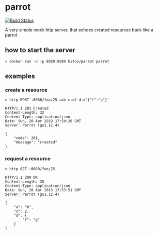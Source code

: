 # parrot
[![Build Status](https://travis-ci.com/konstantinwirz/parrot.svg?branch=master)](https://travis-ci.com/konstantinwirz/parrot)

A very simple mock http server, that echoes created resources back like a parrot

## how to start the server
```
> docker run -d -p 8080:8080 kitov/parrot parrot
```

## examples

### create a resource
```
> http POST :8080/foo/25 a=b c:=2 d:='{"f":"g"}'

HTTP/1.1 201 Created
Content-Length: 32
Content-Type: application/json
Date: Sun, 28 Apr 2019 17:54:28 GMT
Server: Parrot (go1.12.4)

{
    "code": 201,
    "message": "created"
}
```

### request a resource
```
> http GET :8080/foo/25

HTTP/1.1 200 OK
Content-Length: 35
Content-Type: application/json
Date: Sun, 28 Apr 2019 17:53:51 GMT
Server: Parrot (go1.12.4)

{
    "a": "b",
    "c": 2,
    "d": {
        "f": "g"
    }
}

```